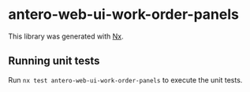 # antero-web-ui-work-order-panels

This library was generated with [Nx](https://nx.dev).

## Running unit tests

Run `nx test antero-web-ui-work-order-panels` to execute the unit tests.
